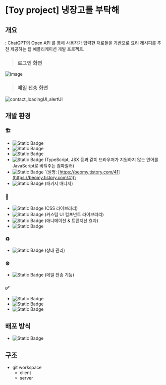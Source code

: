 # [Toy project] 냉장고를 부탁해
## 개요
: ChatGPT의 Open API 를 통해 사용자가 입력한 재로들을 기반으로 요리 레시피를 추천 제공하는 웹 애플리케이션 개발 프로젝트.

> ### 로그인 화면

![image](https://github.com/dlwlsdn201/project--recommend-recipes--nextjs/assets/53039583/5f78e56e-6375-43d7-9d3c-ac6d1178db0f)

> ### 메일 전송 화면

![contact_loadingUI_alertUI](https://github.com/dlwlsdn201/project--recommend-recipes--nextjs/assets/53039583/22ebf4c3-2723-45fc-ae0e-ab24d0452721)




## 개발 환경

### :building_construction:
- ![Static Badge](https://img.shields.io/badge/React->=18-white.svg?logo=React&color=61DAFB)
- ![Static Badge](https://img.shields.io/badge/Next.js->=13-blue?logo=Next.js&color=000000)
- ![Static Badge](https://img.shields.io/badge/Typescript->=5-blue?logo=Typescript&color=3178C6)
- ![Static Badge](https://img.shields.io/badge/Babel->=7-blue?logo=Babel&color=F9DC3E) (TypeScript, JSX 등과 같이 브라우저가 지원하지 않는 언어를 JavaScript로 바꿔주는 컴파일러)
- ![Static Badge](https://img.shields.io/badge/Webpack->=5-blue?logo=Webpack&color=8DD6F9) `(설명: [https://beomy.tistory.com/41](https://beomy.tistory.com/41))
- ![Static Badge](https://img.shields.io/badge/Yarn->=1.22-blue?logo=Yarn&color=2C8EBB) (패키지 매니저)

### 💄
- ![Static Badge](https://img.shields.io/badge/TailwindCSS->=3.3.1-blue?logo=tailwindcss&color=06B6D4) (CSS 라이브러리)
- ![Static Badge](https://img.shields.io/badge/daisyui->=2.51.6-blue?logo=daisyui&color=5A0EF8)  (커스텀 UI 컴포넌트 라이브러리)
- ![Static Badge](https://img.shields.io/badge/animateCSS->=4.1.1-blue.svg?color=83B81A) (애니메이션 & 트랜지션 효과)
- ![Static Badge](https://img.shields.io/badge/CSS3->=4.1.1-blue.svg?logo=css3&color=1572B6)


### ♻️
- ![Static Badge](https://img.shields.io/badge/Zustands->=4.3.8-blue.svg?color=592E3F)  (상태 관리)

### ⚙️
- ![Static Badge](https://img.shields.io/badge/nodemailer->=6.9.4-blue.svg?color=22B573) (메일 전송 기능)

### ✅
- ![Static Badge](https://img.shields.io/badge/Jest->=29.5.0-green.svg?logo=jest&color=C21325)
- ![Static Badge](https://img.shields.io/badge/React_Testing_Library->=9.2.0-blue.svg?color=FC4444)
- ![Static Badge](https://img.shields.io/badge/ESLint->=8.38.0-blue.svg?logo=eslint&color=4B32C3)

## 배포 방식
- ![Static Badge](https://img.shields.io/badge/Vercel-blue.svg?logo=vercel&color=000000)
## 구조
- git workspace 
  - client
  - server
